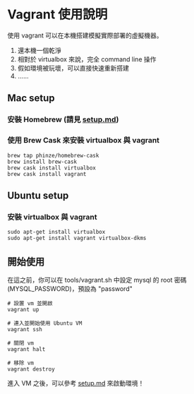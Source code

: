 # Vagrant 使用說明

使用 vagrant 可以在本機搭建模擬實際部署的虛擬機器。

1. 還本機一個乾淨
2. 相對於 virtualbox 來說，完全 command line 操作
3. 假如環境被玩壞，可以直接快速重新搭建
4. ......

## Mac setup

### 安裝 Homebrew (請見 [setup.md](setup.md#安裝homebrew))

### 使用 Brew Cask 來安裝 virtualbox 與 vagrant
```
brew tap phinze/homebrew-cask
brew install brew-cask
brew cask install virtualbox
brew cask install vagrant
```

## Ubuntu setup

### 安裝 virtualbox 與 vagrant
```
sudo apt-get install virtualbox
sudo apt-get install vagrant virtualbox-dkms
```

## 開始使用

在這之前，你可以在 tools/vagrant.sh 中設定 mysql 的 root 密碼(MYSQL_PASSWORD)，預設為 "password"

```
# 設置 vm 並開啟
vagrant up

# 連入並開始使用 Ubuntu VM
vagrant ssh

# 關閉 vm
vagrant halt

# 移除 vm
vagrant destroy
```

進入 VM 之後，可以參考 [setup.md](setup.md#修改設定並啟動網站-1) 來啟動環境！